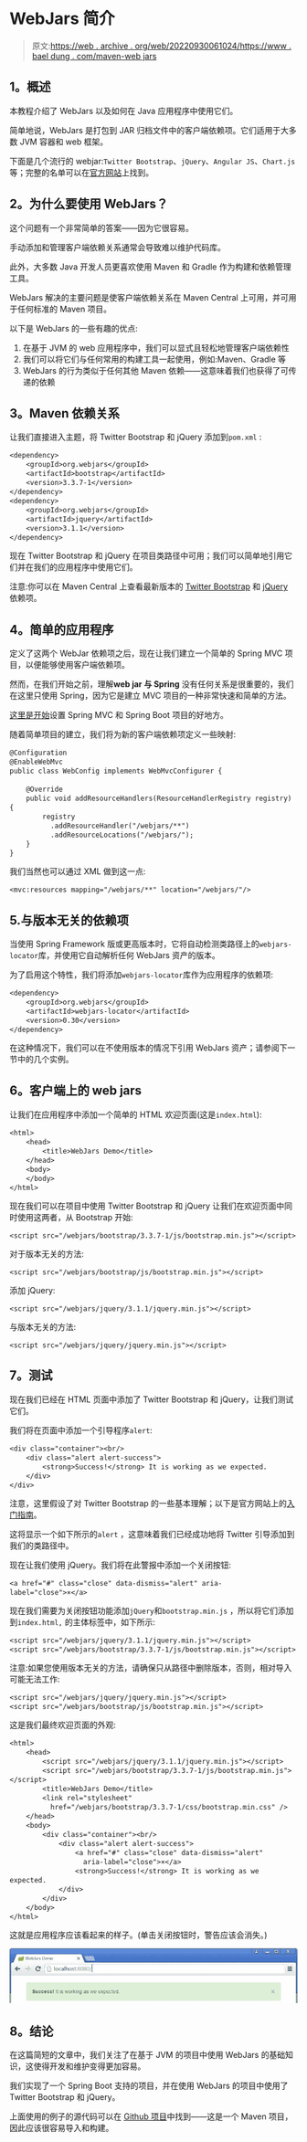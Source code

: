 # WebJars 简介

> 原文:[https://web . archive . org/web/20220930061024/https://www . bael dung . com/maven-web jars](https://web.archive.org/web/20220930061024/https://www.baeldung.com/maven-webjars)

## **1。概述**

本教程介绍了 WebJars 以及如何在 Java 应用程序中使用它们。

简单地说，WebJars 是打包到 JAR 归档文件中的客户端依赖项。它们适用于大多数 JVM 容器和 web 框架。

下面是几个流行的 webjar:`Twitter Bootstrap`、`jQuery`、`Angular JS`、`Chart.js`等；完整的名单可以在[官方网站](https://web.archive.org/web/20220812053352/http://www.webjars.org/)上找到。

## **2。为什么要使用 WebJars？**

这个问题有一个非常简单的答案——因为它很容易。

手动添加和管理客户端依赖关系通常会导致难以维护代码库。

此外，大多数 Java 开发人员更喜欢使用 Maven 和 Gradle 作为构建和依赖管理工具。

WebJars 解决的主要问题是使客户端依赖关系在 Maven Central 上可用，并可用于任何标准的 Maven 项目。

以下是 WebJars 的一些有趣的优点:

1.  在基于 JVM 的 web 应用程序中，我们可以显式且轻松地管理客户端依赖性
2.  我们可以将它们与任何常用的构建工具一起使用，例如:Maven、Gradle 等
3.  WebJars 的行为类似于任何其他 Maven 依赖——这意味着我们也获得了可传递的依赖

## **3。Maven 依赖关系**

让我们直接进入主题，将 Twitter Bootstrap 和 jQuery 添加到`pom.xml` :

```
<dependency>
    <groupId>org.webjars</groupId>
    <artifactId>bootstrap</artifactId>
    <version>3.3.7-1</version>
</dependency>
<dependency>
    <groupId>org.webjars</groupId>
    <artifactId>jquery</artifactId>
    <version>3.1.1</version>
</dependency> 
```

现在 Twitter Bootstrap 和 jQuery 在项目类路径中可用；我们可以简单地引用它们并在我们的应用程序中使用它们。

注意:你可以在 Maven Central 上查看最新版本的 [Twitter Bootstrap](https://web.archive.org/web/20220812053352/https://mvnrepository.com/artifact/org.webjars/bootstrap) 和 [jQuery](https://web.archive.org/web/20220812053352/https://mvnrepository.com/artifact/org.webjars/jquery) 依赖项。

## **4。简单的应用程序**

定义了这两个 WebJar 依赖项之后，现在让我们建立一个简单的 Spring MVC 项目，以便能够使用客户端依赖项。

然而，在我们开始之前，理解**web jar 与 Spring** 没有任何关系是很重要的，我们在这里只使用 Spring，因为它是建立 MVC 项目的一种非常快速和简单的方法。

[这里是开始](/web/20220812053352/https://www.baeldung.com/thymeleaf-in-spring-mvc)设置 Spring MVC 和 Spring Boot 项目的好地方。

随着简单项目的建立，我们将为新的客户端依赖项定义一些映射:

```
@Configuration
@EnableWebMvc
public class WebConfig implements WebMvcConfigurer {

    @Override
    public void addResourceHandlers(ResourceHandlerRegistry registry) {
        registry
          .addResourceHandler("/webjars/**")
          .addResourceLocations("/webjars/");
    }
}
```

我们当然也可以通过 XML 做到这一点:

```
<mvc:resources mapping="/webjars/**" location="/webjars/"/>
```

## 5.与版本无关的依赖项

当使用 Spring Framework 版或更高版本时，它将自动检测类路径上的`webjars-locator`库，并使用它自动解析任何 WebJars 资产的版本。

为了启用这个特性，我们将添加`webjars-locator`库作为应用程序的依赖项:

```
<dependency>
    <groupId>org.webjars</groupId>
    <artifactId>webjars-locator</artifactId>
    <version>0.30</version>
</dependency>
```

在这种情况下，我们可以在不使用版本的情况下引用 WebJars 资产；请参阅下一节中的几个实例。

## **6。客户端上的 web jars**

让我们在应用程序中添加一个简单的 HTML 欢迎页面(这是`index.html`):

```
<html>
    <head>
        <title>WebJars Demo</title>
    </head>
    <body> 
    </body>
</html>
```

现在我们可以在项目中使用 Twitter Bootstrap 和 jQuery 让我们在欢迎页面中同时使用这两者，从 Bootstrap 开始:

```
<script src="/webjars/bootstrap/3.3.7-1/js/bootstrap.min.js"></script>
```

对于版本无关的方法:

```
<script src="/webjars/bootstrap/js/bootstrap.min.js"></script>
```

添加 jQuery:

```
<script src="/webjars/jquery/3.1.1/jquery.min.js"></script>
```

与版本无关的方法:

```
<script src="/webjars/jquery/jquery.min.js"></script>
```

## **7。测试**

现在我们已经在 HTML 页面中添加了 Twitter Bootstrap 和 jQuery，让我们测试它们。

我们将在页面中添加一个引导程序`alert`:

```
<div class="container"><br/>
    <div class="alert alert-success">         
        <strong>Success!</strong> It is working as we expected.
    </div>
</div> 
```

注意，这里假设了对 Twitter Bootstrap 的一些基本理解；以下是官方网站上的[入门指南](https://web.archive.org/web/20220812053352/https://getbootstrap.com/components/)。

这将显示一个如下所示的`alert` ，这意味着我们已经成功地将 Twitter 引导添加到我们的类路径中。

现在让我们使用 jQuery。我们将在此警报中添加一个关闭按钮:

```
<a href="#" class="close" data-dismiss="alert" aria-label="close">×</a> 
```

现在我们需要为关闭按钮功能添加`jQuery`和`bootstrap.min.js` ，所以将它们添加到`index.html,` 的主体标签中，如下所示:

```
<script src="/webjars/jquery/3.1.1/jquery.min.js"></script>
<script src="/webjars/bootstrap/3.3.7-1/js/bootstrap.min.js"></script> 
```

注意:如果您使用版本无关的方法，请确保只从路径中删除版本，否则，相对导入可能无法工作:

```
<script src="/webjars/jquery/jquery.min.js"></script>
<script src="/webjars/bootstrap/js/bootstrap.min.js"></script>
```

这是我们最终欢迎页面的外观:

```
<html>
    <head>
        <script src="/webjars/jquery/3.1.1/jquery.min.js"></script>
        <script src="/webjars/bootstrap/3.3.7-1/js/bootstrap.min.js"></script>
        <title>WebJars Demo</title>
        <link rel="stylesheet" 
          href="/webjars/bootstrap/3.3.7-1/css/bootstrap.min.css" />
    </head>
    <body>
        <div class="container"><br/>
            <div class="alert alert-success">
                <a href="#" class="close" data-dismiss="alert" 
                  aria-label="close">×</a>
                <strong>Success!</strong> It is working as we expected.
            </div>
        </div>
    </body>
</html>
```

这就是应用程序应该看起来的样子。(单击关闭按钮时，警告应该会消失。)

[![webjarsdemo](img/dc2db785a707cbd9b3ec9b1189a059bc.png)](/web/20220812053352/https://www.baeldung.com/wp-content/uploads/2016/10/webjarsdemo.jpg)

## **8。结论**

在这篇简短的文章中，我们关注了在基于 JVM 的项目中使用 WebJars 的基础知识，这使得开发和维护变得更加容易。

我们实现了一个 Spring Boot 支持的项目，并在使用 WebJars 的项目中使用了 Twitter Bootstrap 和 jQuery。

上面使用的例子的源代码可以在 [Github 项目](https://web.archive.org/web/20220812053352/https://github.com/eugenp/tutorials/tree/master/spring-boot-modules/spring-boot-artifacts)中找到——这是一个 Maven 项目，因此应该很容易导入和构建。